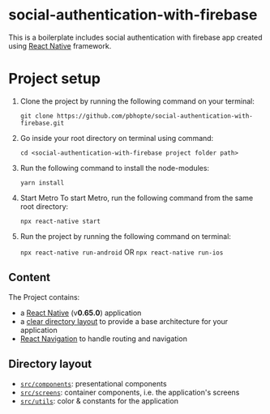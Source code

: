 # social-authentication-with-firebase

This is a boilerplate includes social authentication with firebase app created using [React Native](https://facebook.github.io/react-native/) framework.

# Project setup


1. Clone the project by running the following command on your terminal:

    `git clone https://github.com/pbhopte/social-authentication-with-firebase.git`


2. Go inside your root directory on terminal using command:

    `cd <social-authentication-with-firebase project folder path>`

3. Run the following command to install the node-modules:

    `yarn install`

4. Start Metro
    To start Metro, run the following command from the same root directory:

    `npx react-native start`

5. Run the project by running the following command on terminal:

    `npx react-native run-android`
              OR
    `npx react-native run-ios`


## Content

The Project contains:

- a [React Native](https://facebook.github.io/react-native/) (v**0.65.0**) application
- a [clear directory layout](./src) to provide a base architecture for your application
- [React Navigation](https://reactnavigation.org/) to handle routing and navigation


## Directory layout

- [`src/components`](src/components): presentational components
- [`src/screens`](src/screens): container components, i.e. the application's screens
- [`src/utils`](src/utils): color & constants for the application
